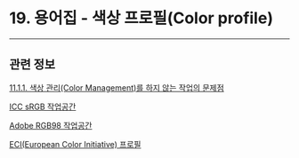 # 19. 용어집 - 색상 프로필(Color profile)

***

## 관련 정보

[11.1.1. 색상 관리(Color Management)를 하지 않는 작업의 문제점](./11-01-01-problems_of_a_non_color_managed_workflow.md)

[ICC sRGB 작업공간](https://www.color.org/srgbprofiles.xalter)

[Adobe RGB98 작업공간](https://www.adobe.com/digitalimag/adobergb.html)

[ECI(European Color Initiative) 프로필](http://www.eci.org/doku.php?id=en:downloads)